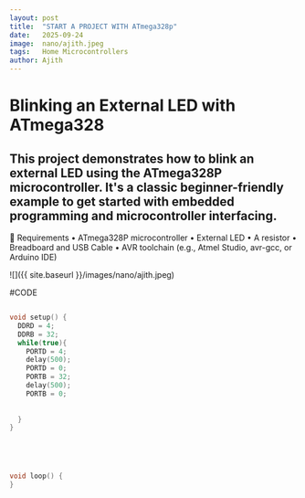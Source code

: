 ```yaml
---
layout: post
title:  "START A PROJECT WITH ATmega328p"
date:   2025-09-24
image:  nano/ajith.jpeg
tags:   Home Microcontrollers
author: Ajith
---
```


# Blinking an External LED with ATmega328

## This project demonstrates how to blink an external LED using the ATmega328P microcontroller. It's a classic beginner-friendly example to get started with embedded programming and microcontroller interfacing.
🧰 Requirements
• 	ATmega328P microcontroller
• 	External LED
• 	A resistor
• 	Breadboard and USB Cable
• 	AVR toolchain (e.g., Atmel Studio, avr-gcc, or Arduino IDE)

![]({{ site.baseurl }}/images/nano/ajith.jpeg)

#CODE 
```C

void setup() {
  DDRD = 4;
  DDRB = 32;
  while(true){
    PORTD = 4;
    delay(500);
    PORTD = 0;
    PORTB = 32;
    delay(500);
    PORTB = 0;
    
    
  }
}





void loop() {
}

```




